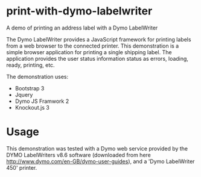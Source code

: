 # print-with-dymo-labelwriter
A demo of printing an address label with a Dymo LabelWriter

The Dymo LabelWriter provides a JavaScript framework for printing labels from a web browser to the connected printer. This demonstration is a simple browser application for printing a single shipping label. The application provides the user status information status as errors, loading, ready, printing, etc.

The demonstration uses: 
* Bootstrap 3
* Jquery 
* Dymo JS Framwork 2 
* Knockout.js 3

# Usage 
This demonstration was tested with a Dymo web service provided by the DYMO LabelWriters v8.6 software (downloaded from here http://www.dymo.com/en-GB/dymo-user-guides), and a 'Dymo LabelWriter 450' printer.
